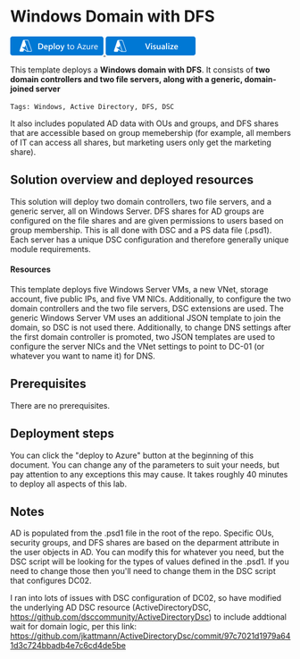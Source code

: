 # Windows Domain with DFS

<a href="https://portal.azure.com/#create/Microsoft.Template/uri/https%3A%2F%2Fraw.githubusercontent.com%2Foradcliffe%2FAzureRm-Windows-Domain%2FUpdates22%2Fazuredeploy.json" target="_blank">
<img src="https://raw.githubusercontent.com/Azure/azure-quickstart-templates/master/1-CONTRIBUTION-GUIDE/images/deploytoazure.png"/>
</a>
<a href="http://armviz.io/#/?load=https%3A%2F%2Fraw.githubusercontent.com%2Foradcliffe%2FAzureRm-Windows-Domain%2Fmaster%2Fazuredeploy.json" target="_blank">
<img src="https://raw.githubusercontent.com/Azure/azure-quickstart-templates/master/1-CONTRIBUTION-GUIDE/images/visualizebutton.png"/>
</a>

This template deploys a **Windows domain with DFS**. It consists of **two domain controllers and two file servers, along with a generic, domain-joined server**

`Tags: Windows, Active Directory, DFS, DSC`

It also includes populated AD data with OUs and groups, and DFS shares that are accessible based on group memebership (for example, all members of IT can access all shares, but marketing users only get the marketing share).

## Solution overview and deployed resources

This solution will deploy two domain controllers, two file servers, and a generic server, all on Windows Server.  DFS shares for AD groups are configured on the file shares and are given permissions to users based on group membership.  This is all done with DSC and a PS data file (.psd1).  Each server has a unique DSC configuration and therefore generally unique module requirements.

#### Resources

This template deploys five Windows Server VMs, a new VNet, storage account, five public IPs, and five VM NICs.  Additionally, to configure the two domain controllers and the two file servers, DSC extensions are used.  The generic Windows Server VM uses an additional JSON template to join the domain, so DSC is not used there.  Additionally, to change DNS settings after the first domain controller is promoted, two JSON templates are used to configure the server NICs and the VNet settings to point to DC-01 (or whatever you want to name it) for DNS.

## Prerequisites

There are no prerequisites.

## Deployment steps

You can click the "deploy to Azure" button at the beginning of this document.  You can change any of the parameters to suit your needs, but pay attention to any exceptions this may cause.
It takes roughly 40 minutes to deploy all aspects of this lab.

## Notes

AD is populated from the .psd1 file in the root of the repo.  Specific OUs, security groups, and DFS shares are based on the deparment attribute in the user objects in AD.  You can modify this for whatever you need, but the DSC script will be looking for the types of values defined in the .psd1.  If you need to change those then you'll need to change them in the DSC script that configures DC02.

I ran into lots of issues with DSC configuration of DC02, so have modified the underlying AD DSC resource (ActiveDirectoryDSC, https://github.com/dsccommunity/ActiveDirectoryDsc) to include addtional wait for domain logic, per this link:
https://github.com/jkattmann/ActiveDirectoryDsc/commit/97c7021d1979a641d3c724bbadb4e7c6cd4de5be
